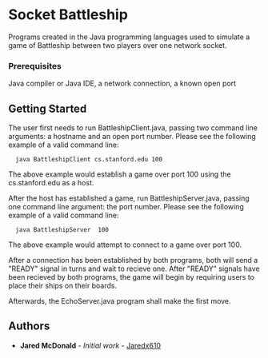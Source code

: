 # Socket Battleship
Programs created in the Java programming languages used to simulate a game of Battleship between two players over one network socket.
### Prerequisites

Java compiler or Java IDE, a network connection, a known open port

## Getting Started
  The user first needs to run BattleshipClient.java, passing two command line arguments: a hostname and an open port number. Please see the following example of a valid command line:
```
  java BattleshipClient cs.stanford.edu 100
```
  The above example would establish a game over port 100 using the cs.stanford.edu as a host.

After the host has established a game, run BattleshipServer.java, passing one command line argument: the port number. Please see the following example of a valid command line:
```
  java BattleshipServer  100
```
The above example would attempt to connect to a game over port 100.

After a connection has been established by both programs, both will send a "READY" signal in turns and wait to recieve one.
After "READY" signals have been recieved by both programs, the game will begin by requiring users to place their ships on their boards.

Afterwards, the EchoServer.java program shall make the first move.

## Authors

* **Jared McDonald** - *Initial work* - [Jaredx610](https://github.com/Jaredx610)

